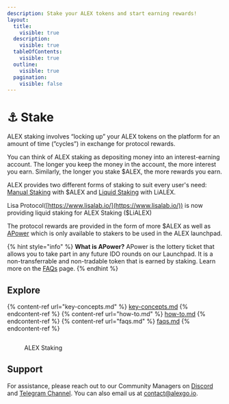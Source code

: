 ```yaml
---
description: Stake your ALEX tokens and start earning rewards!
layout:
  title:
    visible: true
  description:
    visible: true
  tableOfContents:
    visible: true
  outline:
    visible: true
  pagination:
    visible: false
---
```


# ⚓ Stake

ALEX staking involves “locking up” your ALEX tokens on the platform for an amount of time (”cycles”) in exchange for protocol rewards.&#x20;

You can think of ALEX staking as depositing money into an interest-earning account. The longer you keep the money in the account, the more interest you earn. Similarly, the longer you stake $ALEX, the more rewards you earn.

ALEX provides two different forms of staking to suit every user's need: [Manual Staking]() with $ALEX and [Liquid Staking](https://app.lisalab.io/li/alex/staking) with LiALEX. &#x20;

Lisa Protocol([https://www.lisalab.io/](https://www.lisalab.io/)) is now providing liquid staking for ALEX Staking ($LiALEX)&#x20;

The protocol rewards are provided in the form of more $ALEX as well as [APower](faqs.md#what-is-apower) which is only available to stakers to be used in the ALEX launchpad.

{% hint style="info" %}
**What is APower?** APower is the lottery ticket that allows you to take part in any future IDO rounds on our Launchpad. It is a non-transferrable and non-tradable token that is earned by staking. Learn more on the [FAQs](faqs.md#what-is-apower) page.
{% endhint %}

## Explore

{% content-ref url="key-concepts.md" %} [key-concepts.md](key-concepts.md) {% endcontent-ref %}
{% content-ref url="how-to.md" %} [how-to.md](how-to.md) {% endcontent-ref %}
{% content-ref url="faqs.md" %} [faqs.md](faqs.md) {% endcontent-ref %}

<figure><img src="../.gitbook/assets/image (3).png" alt=""><figcaption><p>ALEX Staking</p></figcaption></figure>

## Support

For assistance, please reach out to our Community Managers on [Discord](https://discord.com/invite/alexlab) and [Telegram Channel](https://t.me/AlexCommunity). You can also email us at [contact@alexgo.io](mailto:contact@alexgo.io).

<!-- 

## Choose where to start

<table data-view="cards"><thead><tr><th></th><th data-hidden data-card-target data-type="content-ref"></th><th data-hidden data-card-cover data-type="files"></th></tr></thead><tbody><tr><td>Key concepts</td><td><a href="key-concepts.md">key-concepts.md</a></td><td><a href="../../.gitbook/assets/cards/key-concepts.png">cards/key-concepts.png</a></td></tr><tr><td>How to stake</td><td><a href="how-to.md">how-to.md</a></td><td><a href="../../.gitbook/assets/cards/how-to.png">cards/how-to.png</a></td></tr><tr><td>FAQs</td><td><a href="faqs.md">faqs.md</a></td><td><a href="../../.gitbook/assets/cards/faqs.png">cards/faqs.png</a></td></tr></tbody></table> 

-->